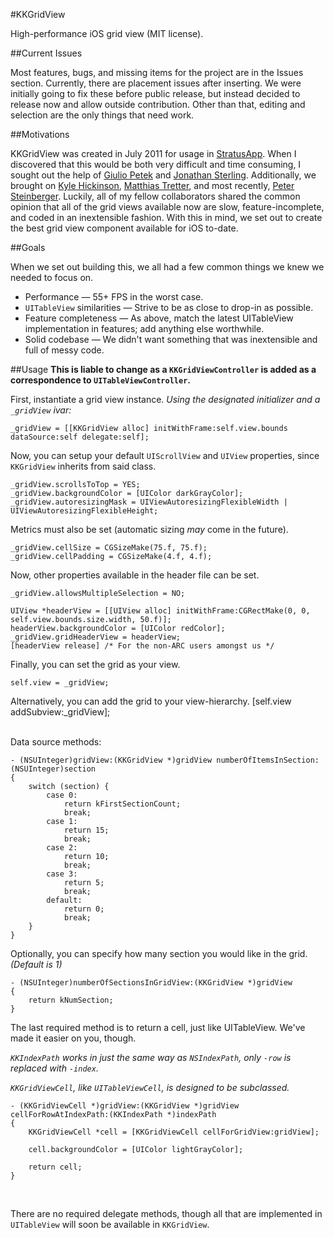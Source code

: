 #KKGridView

High-performance iOS grid view (MIT license).

##Current Issues

Most features, bugs, and missing items for the project are in the Issues section.  Currently, there are placement issues after inserting.  We were initially going to fix these before public release, but instead decided to release now and allow outside contribution.
Other than that, editing and selection are the only things that need work.

##Motivations

KKGridView was created in July 2011 for usage in [StratusApp](http://getstratusapp.com/).  When I discovered that this would be both very difficult and time consuming, I sought out the help of [Giulio Petek](http://twitter.com/GiloTM) and [Jonathan Sterling](http://twitter.com/jonsterling).  Additionally, we brought on [Kyle Hickinson](http://twiter.com/kylehickinson), [Matthias Tretter](http://twitter.com/myell0w), and most recently, [Peter Steinberger](http://twitter.com/steipete).  Luckily, all of my fellow collaborators shared the common opinion that all of the grid views available now are slow, feature-incomplete, and coded in an inextensible fashion.  With this in mind, we set out to create the best grid view component available for iOS to-date.

##Goals

When we set out building this, we all had a few common things we knew we needed to focus on.

* Performance — 55+ FPS in the worst case.
* `UITableView` similarities — Strive to be as close to drop-in as possible.
* Feature completeness — As above, match the latest UITableView implementation in features; add anything else worthwhile.
* Solid codebase — We didn't want something that was inextensible and 
full of messy code.


##Usage
**This is liable to change as a `KKGridViewController` is added as a correspondence to `UITableViewController`.**

First, instantiate a grid view instance.  *Using the designated initializer and a `_gridView` ivar:*
	
    _gridView = [[KKGridView alloc] initWithFrame:self.view.bounds dataSource:self delegate:self];

Now, you can setup your default `UIScrollView` and `UIView` properties, since `KKGridView` inherits from said class.

    _gridView.scrollsToTop = YES;
    _gridView.backgroundColor = [UIColor darkGrayColor];
    _gridView.autoresizingMask = UIViewAutoresizingFlexibleWidth | UIViewAutoresizingFlexibleHeight;

Metrics must also be set (automatic sizing *may* come in the future).

    _gridView.cellSize = CGSizeMake(75.f, 75.f);
    _gridView.cellPadding = CGSizeMake(4.f, 4.f);

Now, other properties available in the header file can be set.

    _gridView.allowsMultipleSelection = NO;

    UIView *headerView = [[UIView alloc] initWithFrame:CGRectMake(0, 0, self.view.bounds.size.width, 50.f)];
    headerView.backgroundColor = [UIColor redColor];
    _gridView.gridHeaderView = headerView;
    [headerView release] /* For the non-ARC users amongst us */

Finally, you can set the grid as your view.

	self.view = _gridView;
Alternatively, you can add the grid to your view-hierarchy.
	[self.view addSubview:_gridView];

<br />
Data source methods:

	- (NSUInteger)gridView:(KKGridView *)gridView numberOfItemsInSection:(NSUInteger)section
    {
        switch (section) {
            case 0:
                return kFirstSectionCount;
                break;
            case 1:
                return 15;
                break;
            case 2:
                return 10;
                break;
            case 3:
                return 5;
                break;
            default:
                return 0;
                break;
        }
    }

Optionally, you can specify how many section you would like in the grid. *(Default is 1)*

	- (NSUInteger)numberOfSectionsInGridView:(KKGridView *)gridView
    {
        return kNumSection;
    }

The last required method is to return a cell, just like UITableView.  We've made it easier on you, though.

*`KKIndexPath` works in just the same way as `NSIndexPath`, only `-row` is replaced with `-index`.*

*`KKGridViewCell`, like `UITableViewCell`, is designed to be subclassed.*

	- (KKGridViewCell *)gridView:(KKGridView *)gridView cellForRowAtIndexPath:(KKIndexPath *)indexPath
    {
        KKGridViewCell *cell = [KKGridViewCell cellForGridView:gridView];
        
        cell.backgroundColor = [UIColor lightGrayColor];
        
        return cell;
    }

<br />

There are no required delegate methods, though all that are implemented in `UITableView` will soon be available in `KKGridView`.